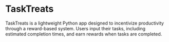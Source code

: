 # TaskTreats
TaskTreats is a lightweight Python app designed to incentivize productivity through a reward-based system. Users input their tasks, including estimated completion times, and earn rewards when tasks are completed.
